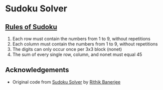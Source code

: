 # Sudoku Solver

## [Rules of Sudoku](https://www.sudokuonline.io/tips/sudoku-rules)

1. Each row must contain the numbers from 1 to 9, without repetitions
2. Each column must contain the numbers from 1 to 9, without repetitions
3. The digits can only occur once per 3x3 block (nonet)
4. The sum of every single row, column, and nonet must equal 45

## Acknowledgements

* Original code from [Sudoku Solver](https://www.c-sharpcorner.com/blogs/sudoku-solver) by [Rithik Banerjee](https://rithikbanerjee.github.io/profile/)
